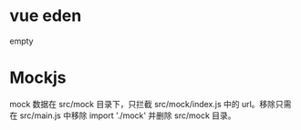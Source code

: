 # vue eden

empty

# Mockjs

mock 数据在 src/mock 目录下，只拦截 src/mock/index.js 中的 url。移除只需在 src/main.js 中移除 import './mock' 并删除 src/mock 目录。